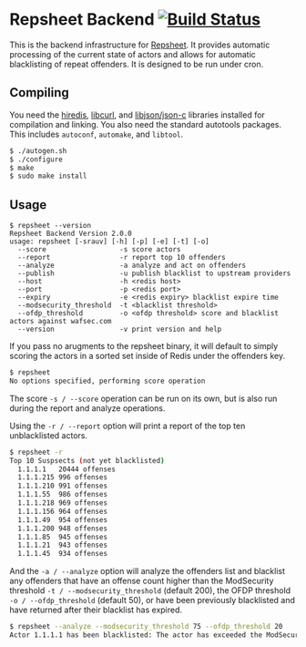 # Repsheet Backend  [![Build Status](https://secure.travis-ci.org/repsheet/backend.png)](http://travis-ci.org/repsheet/backend?branch=master)

This is the backend infrastructure for
[Repsheet](https://github.com/repsheet/repsheet). It provides
automatic processing of the current state of actors and allows for
automatic blacklisting of repeat offenders. It is designed to be run
under cron.

## Compiling

You need the [hiredis](https://github.com/redis/hiredis),
[libcurl](http://curl.haxx.se/libcurl/), and
[libjson/json-c](https://github.com/json-c/json-c) libraries installed
for compilation and linking. You also need the standard autotools
packages. This includes `autoconf`, `automake`, and `libtool`.

```sh
$ ./autogen.sh
$ ./configure
$ make
$ sudo make install
```

## Usage

```
$ repsheet --version
Repsheet Backend Version 2.0.0
usage: repsheet [-srauv] [-h] [-p] [-e] [-t] [-o]
  --score                  -s score actors
  --report                 -r report top 10 offenders
  --analyze                -a analyze and act on offenders
  --publish                -u publish blacklist to upstream providers
  --host                   -h <redis host>
  --port                   -p <redis port>
  --expiry                 -e <redis expiry> blacklist expire time
  --modsecurity_threshold  -t <blacklist threshold>
  --ofdp_threshold         -o <ofdp threshold> score and blacklist actors against wafsec.com
  --version                -v print version and help
```

If you pass no arugments to the repsheet binary, it will default to
simply scoring the actors in a sorted set inside of Redis under the
offenders key.

```sh
$ repsheet
No options specified, performing score operation
```

The score `-s / --score` operation can be run on its own, but is also
run during the report and analyze operations.

Using the `-r / --report` option will print a report of the top ten
unblacklisted actors.

```sh
$ repsheet -r
Top 10 Suspsects (not yet blacklisted)
  1.1.1.1	20444 offenses
  1.1.1.215	996 offenses
  1.1.1.210	991 offenses
  1.1.1.55	986 offenses
  1.1.1.218	969 offenses
  1.1.1.156	964 offenses
  1.1.1.49	954 offenses
  1.1.1.200	948 offenses
  1.1.1.85	945 offenses
  1.1.1.21	943 offenses
  1.1.1.45	934 offenses
```

And the `-a / --analyze` option will analyze the offenders list and
blacklist any offenders that have an offense count higher than the
ModSecurity threshold `-t / --modsecurity_threshold` (default 200),
the OFDP threshold `-o / --ofdp_threshold` (default 50), or have been previously
blacklisted and have returned after their blacklist has expired.

```sh
$ repsheet --analyze --modsecurity_threshold 75 --ofdp_threshold 20
Actor 1.1.1.1 has been blacklisted: The actor has exceeded the ModSecurity blacklist threshold. [Score: 181]
```
